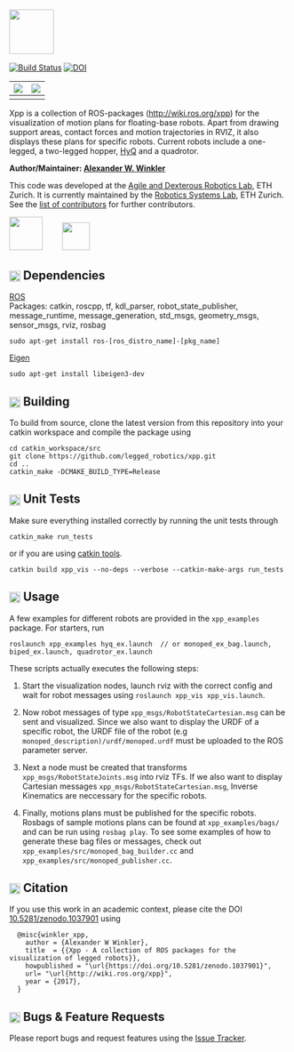 ### <img src="https://i.imgur.com/ct8e7T4.png" height="80" />

[![Build Status](https://ci.leggedrobotics.com/buildStatus/icon?job=github_leggedrobotics/xpp/master)](https://ci.leggedrobotics.com/job/github_leggedrobotics/job/xpp/job/master/) [![DOI](https://zenodo.org/badge/108095932.svg)](https://zenodo.org/badge/latestdoi/108095932)

| ![](https://i.imgur.com/NkL8Haw.gif) | ![](https://i.imgur.com/RrEc2Cd.gif) 
|:-------------------------:|:-------------------------:|
|||

Xpp is a collection of ROS-packages (http://wiki.ros.org/xpp) for the visualization of motion plans for floating-base robots. Apart from drawing support areas, contact forces and motion trajectories in RVIZ, it also displays these plans for specific robots.  Current robots include a one-legged, a two-legged hopper, [HyQ] and a quadrotor.

**Author/Maintainer: [Alexander W. Winkler](https://awinkler.github.io/)** 

This code was developed at the [Agile and Dexterous Robotics Lab](http://www.adrl.ethz.ch/doku.php), ETH Zurich. It is currently maintained by the [Robotics Systems Lab](http://www.rsl.ethz.ch/), ETH Zurich. See the [list of contributors](AUTHORS.txt) for further contributors.

 [<img src="https://i.imgur.com/uCvLs2j.png" height="60" />](http://www.adrl.ethz.ch/doku.php)  &nbsp; &nbsp; &nbsp; &nbsp;    [<img src="https://i.imgur.com/aGOnNTZ.png" height="50" />](https://www.ethz.ch/en.html)



## <img align="center" height="20" src="https://i.imgur.com/fjS3xIe.png"/> Dependencies

[ROS]  
Packages: catkin, roscpp, tf, kdl_parser, robot_state_publisher, message_runtime, message_generation, std_msgs, geometry_msgs, sensor_msgs, rviz, rosbag
      
    sudo apt-get install ros-[ros_distro_name]-[pkg_name]
 
[Eigen]

    sudo apt-get install libeigen3-dev


## <img align="center" height="20" src="https://i.imgur.com/x1morBF.png"/> Building

To build from source, clone the latest version from this repository into your catkin workspace and compile the package using

    cd catkin_workspace/src
    git clone https://github.com/legged_robotics/xpp.git
    cd ..
    catkin_make -DCMAKE_BUILD_TYPE=Release


## <img align="center" height="20" src="https://i.imgur.com/026nVBV.png"/> Unit Tests

Make sure everything installed correctly by running the unit tests through

    catkin_make run_tests
    
or if you are using [catkin tools].

    catkin build xpp_vis --no-deps --verbose --catkin-make-args run_tests


## <img align="center" height="20" src="https://i.imgur.com/vAYeCzC.png"/> Usage

A few examples for different robots are provided in the `xpp_examples` package. For starters, run

    roslaunch xpp_examples hyq_ex.launch  // or monoped_ex_bag.launch, biped_ex.launch, quadrotor_ex.launch

These scripts actually executes the following steps:

1. Start the visualization nodes, launch rviz with the correct config and wait for robot messages using `roslaunch xpp_vis xpp_vis.launch`.
 
2. Now robot messages of type `xpp_msgs/RobotStateCartesian.msg` can be sent and visualized. Since we also want to display the URDF of a specific robot, the URDF file of the robot (e.g `monoped_description)/urdf/monoped.urdf` must be uploaded to the ROS parameter server.
  
3. Next a node must be created that transforms `xpp_msgs/RobotStateJoints.msg` into rviz TFs. If we also want to display Cartesian messages `xpp_msgs/RobotStateCartesian.msg`, Inverse Kinematics are neccessary for the specific robots.
 
4. Finally, motions plans must be published for the specific robots. Rosbags of sample motions plans can be found at `xpp_examples/bags/` and can be run using `rosbag play`. To see some examples of how to generate these
bag files or messages, check out `xpp_examples/src/monoped_bag_builder.cc` and `xpp_examples/src/monoped_publisher.cc`.


## <img align="center" height="20" src="https://i.imgur.com/dHQx91Q.png"/> Citation

If you use this work in an academic context, please cite the DOI [10.5281/zenodo.1037901](https://doi.org/10.5281/zenodo.1037901) using 

      @misc{winkler_xpp,
        author = {Alexander W Winkler},
        title  = {{Xpp - A collection of ROS packages for the visualization of legged robots}},
        howpublished = "\url{https://doi.org/10.5281/zenodo.1037901}",
        url= "\url{http://wiki.ros.org/xpp}",
        year = {2017},
      }


##  <img align="center" height="20" src="https://i.imgur.com/H4NwgMg.png"/> Bugs & Feature Requests

Please report bugs and request features using the [Issue Tracker](https://github.com/leggedrobotics/xpp/issues).

[HyQ]: https://www.iit.it/research/lines/dynamic-legged-systems
[ROS]: http://www.ros.org
[rviz]: http://wiki.ros.org/rviz
[catkin tools]: http://catkin-tools.readthedocs.org/
[Eigen]: http://eigen.tuxfamily.org
[Fa2png]: http://fa2png.io/r/font-awesome/link/
